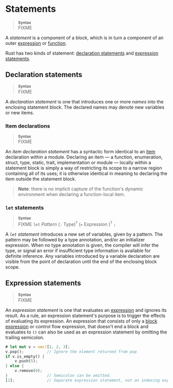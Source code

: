 # Statements

> **<sup>Syntax</sup>**  
> FIXME

A _statement_ is a component of a block, which is in turn a component of an
outer [expression](expressions.html) or [function](items.html#functions).

Rust has two kinds of statement: [declaration
statements](#declaration-statements) and [expression
statements](#expression-statements).


## Declaration statements

> **<sup>Syntax</sup>**  
> FIXME

A _declaration statement_ is one that introduces one or more *names* into the
enclosing statement block. The declared names may denote new variables or new
items.

### Item declarations

> **<sup>Syntax</sup>**  
> FIXME

An _item declaration statement_ has a syntactic form identical to an
[item](items.html) declaration within a module. Declaring an item &mdash; a
function, enumeration, struct, type, static, trait, implementation or module
&mdash; locally within a statement block is simply a way of restricting its
scope to a narrow region containing all of its uses; it is otherwise identical
in meaning to declaring the item outside the statement block.

> **Note**: there is no implicit capture of the function's dynamic environment when
> declaring a function-local item.

### `let` statements

> **<sup>Syntax</sup>**  
> FIXME `let` _Pattern_ (`:` Type)<sup>?</sup> (`=` Expression )<sup>?</sup> `;`

A _`let` statement_ introduces a new set of variables, given by a pattern. The
pattern may be followed by a type annotation, and/or an initializer expression.
When no type annotation is given, the compiler will infer the type, or signal
an error if insufficient type information is available for definite inference.
Any variables introduced by a variable declaration are visible from the point of
declaration until the end of the enclosing block scope.

## Expression statements

> **<sup>Syntax</sup>**  
> FIXME

An _expression statement_ is one that evaluates an
[expression](expressions.html) and ignores its result. As a rule, an expression
statement's purpose is to trigger the effects of evaluating its expression.
An expression that consists of only a [block
expression](expressions.html#block-expressions) or control flow expression,
that doesn't end a block and evaluates to `()` can also be used as an
expression statement by omitting the trailing semicolon.

```rust
# let mut v = vec![1, 2, 3];
v.pop();          // Ignore the element returned from pop
if v.is_empty() {
    v.push(5);
} else {
    v.remove(0);
}                 // Semicolon can be omitted.
[1];              // Separate expression statement, not an indexing expression.
```
